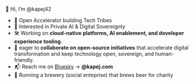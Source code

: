 🙌 Hi, I’m @kapej42
- 🚀 Open Accelerator building Tech Tribes
- 👀 Interested in Private AI & Digital Sovereignty
- 🛠️ Working on **cloud-native platforms, AI enablement, and developer experience tooling**.  
- 🤝 eager to **collaborate on open-source initiatives** that accelerate digital transformation and keep technology open, sovereign, and human-friendly.  
- 📬 Reach me on [Bluesky](https://bsky.app/profile/kapej.com) → **@kapej.com**
- 🍻 Running a brewery (social enteprise) that brews beer for charity 
